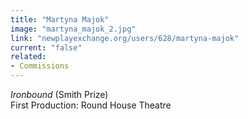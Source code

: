 ```yaml
---
title: "Martyna Majok"
image: "martyna_majok_2.jpg"
link: "newplayexchange.org/users/628/martyna-majok"
current: "false"
related:
- Commissions
---
```


*Ironbound* (Smith Prize)\
First Production: Round House Theatre
